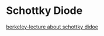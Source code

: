 # Schottky Diode
[berkeley-lecture about schottky didoe](https://inst.eecs.berkeley.edu/~ee130/sp03/lecture/lecture9)

